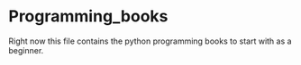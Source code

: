 # Programming_books
Right now this file contains the python programming books to start with as a beginner.
